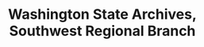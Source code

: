 ---
layout: repo
title: "Washington State Archives, Southwest Regional Branch"
id: 25157
permalink: repos/25157/
---